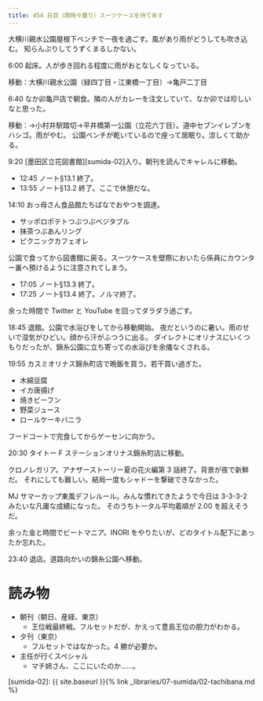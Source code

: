```yaml
---
title: 454 日目（雨時々曇り）スーツケースを持て余す
---
```


大横川親水公園屋根下ベンチで一夜を過ごす。風があり雨がどうしても吹き込む。
知らんぷりしてうずくまるしかない。

6:00 起床。人が歩き回れる程度に雨がおとなしくなっている。

移動：大横川親水公園（緑四丁目・江東橋一丁目）→亀戸二丁目

6:40 なか卯亀戸店で朝食。隣の人がカレーを注文していて、なか卯では珍しいなと思った。

移動：→小村井駅踏切→平井橋第一公園（立花六丁目）。道中セブンイレブンをハシゴ。雨がやむ。
公園ベンチが乾いているので座って居眠り。涼しくて助かる。

9:20 [墨田区立花図書館][sumida-02]入り。朝刊を読んでキャレルに移動。

* 12:45 ノート§13.1 終了。
* 13:55 ノート§13.2 終了。ここで休憩だな。

14:10 おっ母さん食品館たちばなでおやつを調達。
* サッポロポテトつぶつぶベジタブル
* 抹茶つぶあんリング
* ピクニックカフェオレ

公園で食ってから図書館に戻る。スーツケースを壁際においたら係員にカウンター裏へ預けるように注意されてしまう。

* 17:05 ノート§13.3 終了。
* 17:25 ノート§13.4 終了。ノルマ終了。

余った時間で Twitter と YouTube を回ってダラダラ過ごす。

18:45 退館。公園で水浴びをしてから移動開始。
夜だというのに暑い。雨のせいで湿気がひどい。顔から汗がふつうに出る。
ダイレクトにオリナスにいくつもりだったが、錦糸公園に立ち寄っての水浴びを余儀なくされる。

19:55 カスミオリナス錦糸町店で晩飯を買う。若干買い過ぎた。
* 木綿豆腐
* イカ唐揚げ
* 焼きビーフン
* 野菜ジュース
* ロールケーキバニラ

フードコートで完食してからゲーセンに向かう。

20:30 タイトー F ステーションオリナス錦糸町店に移動。

クロノレガリア。アナザーストーリー夏の花火編第 3 話終了。背景が夜で新鮮だ。
それにしても難しい。結局一度もシャドーを撃破できなかった。

MJ サマーカップ東風デフレルール。みんな慣れてきたようで今日は 3-3-3-2 みたいな凡庸な成績になった。
そのうちトータル平均着順が 2.00 を超えそうだ。

余った金と時間でビートマニア。INORI をやりたいが、どのタイトル配下にあったか忘れた。

23:40 退店。道路向かいの錦糸公園へ移動。

# 読み物

* 朝刊（朝日、産経、東京）
  * 王位戦最終戦。フルセットだが、かえって豊島王位の胆力がわかる。
* 夕刊（東京）
  * フルセットではなかった。4 勝が必要か。
* 主任が行くスペシャル
  * マチ姉さん、ここにいたのか……。

[sumida-02]: {{ site.baseurl }}{% link _libraries/07-sumida/02-tachibana.md %}
